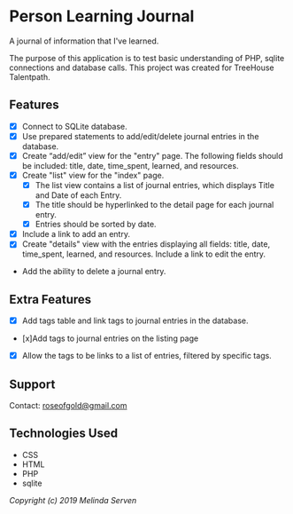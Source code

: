 # Person Learning Journal
A journal of information that I've learned.

The purpose of this application is to test basic understanding of PHP, sqlite connections and database calls. This project was created for TreeHouse Talentpath.

## Features
* [x] Connect to SQLite database.
* [x] Use prepared statements to add/edit/delete journal entries in the database.
* [x] Create “add/edit” view for the "entry" page. The following fields should be included: title, date, time_spent, learned, and resources.
* [x] Create "list" view for the "index" page.
  * [x] The list view contains a list of journal entries, which displays Title and Date of each Entry.
  * [x] The title should be hyperlinked to the detail page for each journal entry.
  * [x] Entries should be sorted by date.
* [x] Include a link to add an entry.
* [x] Create "details" view with the entries displaying all fields: title, date, time_spent, learned, and resources. Include a link to edit the entry.
* Add the ability to delete a journal entry.

## Extra Features
* [x] Add tags table and link tags to journal entries in the database.
* [x]Add tags to journal entries on the listing page
* [x] Allow the tags to be links to a list of entries, filtered by specific tags.

## Support
Contact: roseofgold@gmail.com

## Technologies Used
* CSS
* HTML
* PHP
* sqlite

_Copyright (c) 2019 Melinda Serven_
